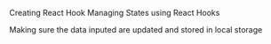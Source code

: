 Creating React Hook
Managing States using React Hooks

Making sure the data inputed are updated and stored in local storage